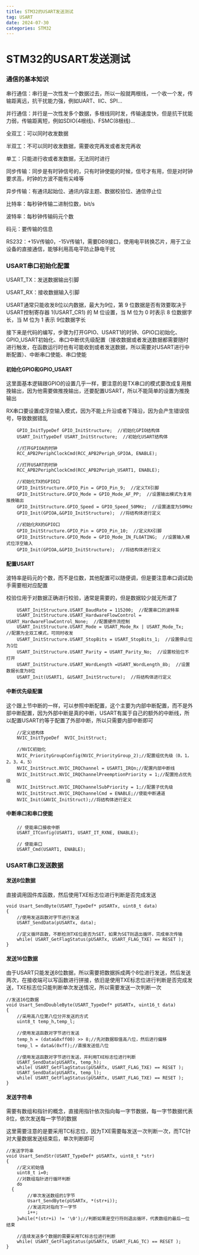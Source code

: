 ```yaml
---
title: STM32的USART发送测试
tag: USART
date: 2024-07-30
categories: STM32
---
```


# STM32的USART发送测试

### 通信的基本知识

串行通信：串行是一次性发一个数据过去，所以一般就两根线，一个收一个发，传输距离远，抗干扰能力强，例如UART、IIC、SPI…

并行通信：并行是一次性发多个数据，多根线同时发，传输速度快，但是抗干扰能力弱，传输距离短，例如SDIO(4根线)、FSMC(8根线)…

全双工：可以同时收发数据

半双工：不可以同时收发数据，需要收完再发或者发完再收

单工：只能进行收或者发数据，无法同时进行

同步传输：同步是有时钟信号的，只有时钟使能的时候，信号才有用，但是对时钟要求高，时钟的方波不能有尖峰等

异步传输：有通讯起始位、通讯内容主题、数据校验位、通信停止位

比特率：每秒钟传输二进制位数，bit/s

波特率：每秒钟传输码元个数

码元：要传输的信息

RS232：+15V传输0，-15V传输1，需要DB9接口，使用电平转换芯片，用于工业设备的直接通信，能够利用高电平防止静电干扰

### USART串口初始化配置

USART_TX：发送数据输出引脚 

USART_RX：接收数据输入引脚

USART通常只能收发8位以内数据，最大为9位，第 9 位数据是否有效要取决于 USART控制寄存器 1(USART_CR1) 的 M 位设置，当 M 位为 0 时表示 8 位数据字长，当 M 位为 1 表示 9位数据字长

接下来是代码的编写，步骤为打开GPIO、USART1的时钟、GPIO口初始化、GPIO_USART初始化、串口中断优先级配置（接收数据或者发送数据都需要随时进行触发，在函数运行时也有可能收到或者发送数据，所以需要对USART进行中断配置）、中断串口使能、串口使能

#### 初始化GPIO和GPIO_USART

这里面基本逻辑跟GPIO的设置几乎一样，要注意的是TX串口的模式要改成复用推挽输出，因为他需要做推挽输出，还要配置USART，所以不能简单的设置为推挽输出

RX串口要设置成浮空输入模式，因为不能上升沿或者下降沿，因为会产生错误信号，导致数据错乱

```
	GPIO_InitTypeDef GPIO_InitStructure;  //初始化GPIO结构体
	USART_InitTypeDef USART_InitStructure;  //初始化USART结构体
	
	//打开GPIOA的时钟
	RCC_APB2PeriphClockCmd(RCC_APB2Periph_GPIOA, ENABLE);
	
	//打开USART的时钟
	RCC_APB2PeriphClockCmd(RCC_APB2Periph_USART1, ENABLE);
	
	//初始化TX的GPIO口
	GPIO_InitStructure.GPIO_Pin = GPIO_Pin_9;  //定义TX引脚
	GPIO_InitStructure.GPIO_Mode = GPIO_Mode_AF_PP;  //设置输出模式为复用推挽输出
	GPIO_InitStructure.GPIO_Speed = GPIO_Speed_50MHz;  //设置速度为50MHz
	GPIO_Init(GPIOA,&GPIO_InitStructure);  //将结构体进行定义
	
	//初始化RX的GPIO口
	GPIO_InitStructure.GPIO_Pin = GPIO_Pin_10;  //定义RX引脚
	GPIO_InitStructure.GPIO_Mode = GPIO_Mode_IN_FLOATING;  //设置输入模式位浮空输入
	GPIO_Init(GPIOA,&GPIO_InitStructure);  //将结构体进行定义
```

#### 配置USART

波特率是码元的个数，而不是位数，其他配置可以随便调，但是要注意串口调试助手需要相对应配置

校验位用于对数据正确进行校验，通常是需要的，但是数据较少就无所谓了

```
	USART_InitStructure.USART_BaudRate = 115200;  //配置串口的波特率
	USART_InitStructure.USART_HardwareFlowControl = USART_HardwareFlowControl_None;  //配置硬件流控制
	USART_InitStructure.USART_Mode = USART_Mode_Rx | USART_Mode_Tx;  //配置为全双工模式，可同时收发
	USART_InitStructure.USART_StopBits = USART_StopBits_1;  //设置停止位为1位
	USART_InitStructure.USART_Parity = USART_Parity_No;  //设置校验位不打开
	USART_InitStructure.USART_WordLength =USART_WordLength_8b;  //设置数据长度为8位
	USART_Init(USART1, &USART_InitStructure);  //将结构体进行定义
```

#### 中断优先级配置

这个跟上节中断的一样，可以参照中断配置，这个主要为内部中断配置，而不是外部中断配置，因为外部中断是真的中断，USART有属于自己的额外的中断线，所以配置USART约等于配置了外部中断，所以只需要内部中断即可

```
	//定义结构体
	NVIC_InitTypeDef  NVIC_InitStruct;
	
	//NVIC初始化
	NVIC_PriorityGroupConfig(NVIC_PriorityGroup_2);//配置组优先级（0，1，2，3，4，5）
	NVIC_InitStruct.NVIC_IRQChannel = USART1_IRQn;//配置内部中断线
	NVIC_InitStruct.NVIC_IRQChannelPreemptionPriority = 1;//配置抢占优先级
	NVIC_InitStruct.NVIC_IRQChannelSubPriority = 1;//配置子优先级
	NVIC_InitStruct.NVIC_IRQChannelCmd = ENABLE;//使能中断通道
	NVIC_Init(&NVIC_InitStruct);//将结构体进行定义
```

#### 中断串口和串口使能

```
	// 使能串口接收中断
	USART_ITConfig(USART1, USART_IT_RXNE, ENABLE);	
	
	// 使能串口
	USART_Cmd(USART1, ENABLE);	
```

### USART串口发送数据

#### 发送8位数据

直接调用固件库函数，然后使用TXE标志位进行判断是否完成发送

```
void Usart_SendByte(USART_TypeDef* pUSARTx, uint8_t data)
{
	//使用发送函数对字节进行发送
	USART_SendData(pUSARTx, data);
	
	//定义循环函数，不断检测TXE位是否为SET，如果为SET则退出循环，完成单次传输
	while( USART_GetFlagStatus(pUSARTx, USART_FLAG_TXE) == RESET );
}
```

#### 发送16位数据

由于USART只能发送8位数据，所以需要把数据拆成两个8位进行发送，然后发送两次，在接收端可以写函数进行拼接，依旧是使用TXE标志位进行判断是否完成发送，TXE标志位只能判断单次发送情况，所以需要发送一次判断一次

```
//发送16位数据
void Usart_SendDoubleByte(USART_TypeDef* pUSARTx, uint16_t data)
{
	//采用高八位第八位分开发送的方式
	uint8_t temp_h,temp_l;
	
	//使用发送函数对字节进行发送
	temp_h = (data&0xff00) >> 8;//先对数据取值高八位，然后进行偏移
	temp_l = data&(0xff);//直接发送低八位
	
	//使用发送函数对字节进行发送，并利用TXE标志位进行判断
	USART_SendData(pUSARTx, temp_h);
	while( USART_GetFlagStatus(pUSARTx, USART_FLAG_TXE) == RESET );
	USART_SendData(pUSARTx, temp_l);
	while( USART_GetFlagStatus(pUSARTx, USART_FLAG_TXE) == RESET );
}
```

#### 发送字符串

需要有数组和指针的概念，直接用指针依次指向每一字节数据，每一字节数据代表8位，依次发送每一字节的数据

这里需要注意的是要采用TC标志位，因为TXE需要每发送一次判断一次，而TC针对大量数据发送结束后，单次判断即可

```
//发送字符串
void Usart_SendStr(USART_TypeDef* pUSARTx, uint8_t *str)
{
	//定义初始值
	uint8_t i=0;
	//对数组指针进行循环判断
	do
  {
		//单次发送数组的1字节
		Usart_SendByte(pUSARTx, *(str+i));
		//发送完对指向下一字节
		i++;
	}while(*(str+i) != '\0');//判断如果是空行符则退出循环，代表数组的最后一位结束
	
	//连续发送多个数据的需要采用TC标志位进行判断
	while( USART_GetFlagStatus(pUSARTx, USART_FLAG_TC) == RESET );
}
```


